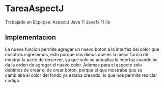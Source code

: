 # TareaAspectJ
Trabajado en Ecplipse:
AspectJ
Java 11
Javafx 11 lib

## Implementacion
La nueva funcion permite agregar un nuevo boton a la interfaz del color que nosotros ingresemos, esto porque nos dimos que es la mejor forma de mostrar la parte de observer, ya que solo se actualiza la interfaz cuando se da la orden de agregar el nuevo color. Ademas para el aspecto solo debimos de crear el de crear boton, porque el que mostraba que se cambiaba el color del fondo ya estaba creando, lo que nos permite reciclar codigo.


